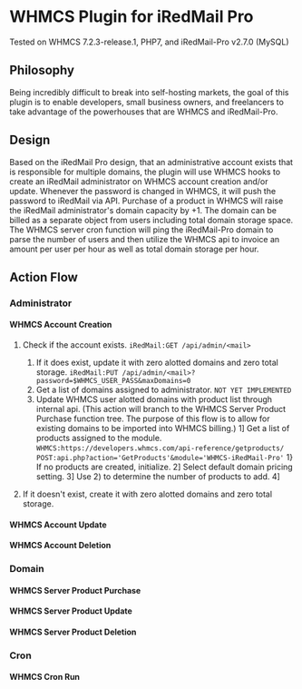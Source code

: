 # WHMCS Plugin for iRedMail Pro
Tested on WHMCS 7.2.3-release.1, PHP7, and iRedMail-Pro v2.7.0 (MySQL)

## Philosophy
Being incredibly difficult to break into self-hosting markets, the goal of this plugin is to enable developers, small business owners, and freelancers to take advantage of the powerhouses that are WHMCS and iRedMail-Pro.

## Design
Based on the iRedMail Pro design, that an administrative account exists that is responsible for multiple domains, the plugin will use WHMCS hooks to create an iRedMail administrator on WHMCS account creation and/or update. Whenever the password is changed in WHMCS, it will push the password to iRedMail via API.
Purchase of a product in WHMCS will raise the iRedMail administrator's domain capacity by +1. The domain can be billed as a separate object from users including total domain storage space.
The WHMCS server cron function will ping the iRedMail-Pro domain to parse the number of users and then utilize the WHMCS api to invoice an amount per user per hour as well as total domain storage per hour.

## Action Flow
### Administrator
#### WHMCS Account Creation
1. Check if the account exists. `iRedMail:GET /api/admin/<mail>`
    1) If it does exist, update it with zero alotted domains and zero total storage. `iRedMail:PUT /api/admin/<mail>?password=$WHMCS_USER_PASS&maxDomains=0`
    2) Get a list of domains assigned to administrator. `NOT YET IMPLEMENTED`
    3) Update WHMCS user alotted domains with product list through internal api. (This action will branch to the WHMCS Server Product Purchase function tree. The purpose of this flow is to allow for existing domains to be imported into WHMCS billing.)
        1] Get a list of products assigned to the module. `WHMCS:https://developers.whmcs.com/api-reference/getproducts/ POST:api.php?action='GetProducts'&module='WHMCS-iRedMail-Pro'`
            1} If no products are created, initialize. 
        2] Select default domain pricing setting.
        3] Use 2) to determine the number of products to add.
        4] 
        
2. If it doesn't exist, create it with zero alotted domains and zero total storage.

#### WHMCS Account Update


#### WHMCS Account Deletion


### Domain
#### WHMCS Server Product Purchase

#### WHMCS Server Product Update

#### WHMCS Server Product Deletion


### Cron
#### WHMCS Cron Run
